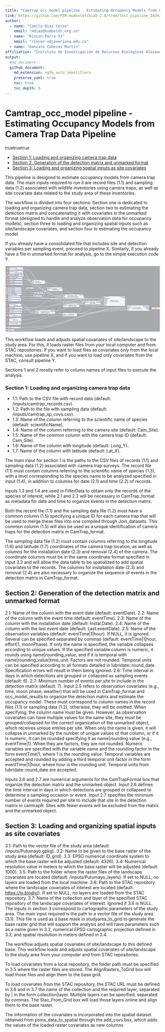 ```yaml
---
title: "Camtrap_occ_model pipeline - Estimating Occupancy Models from Camera Trap Data Pipeline"
link: https://github.com/PEM-Humboldt/biab-2.0/tree/test_pipeline_IAvH/workflows_docs/pipelines/Camtrap_occ_model
author: 
  - name: "Camila Diaz Corzo"
    email: "mdiaz@humboldt.org.co"
  - name: "Rincon-Parra VJ"
    email: "rincon-v@javeriana.edu.co"
  - name: "Gonzalo Cabezas Martin"
affiliation: "Instituto de Investigación de Recursos Biológicos Alexander von Humboldt - IAvH"
output: 
  #md_document:
  github_document:
    md_extension: +gfm_auto_identifiers
    preserve_yaml: true
    toc: true
    toc_depth: 6
---
```


Camtrap_occ_model pipeline - Estimating Occupancy Models from Camera
Trap Data Pipeline
================
truetruetrue

- [Section 1: Loading and organizing camera trap
  data](#section-1-loading-and-organizing-camera-trap-data)
- [Section 2: Generation of the detection matrix and unmarked
  format](#section-2-generation-of-the-detection-matrix-and-unmarked-format)
- [Section 3: Loading and organizing spatial inputs as site
  covariates](#section-3-loading-and-organizing-spatial-inputs-as-site-covariates)

This pipeline is designed to estimate occupancy models from camera trap
data. The main inputs required to run it are record files (1.1) and
sampling data (1.2) associated with wildlife inventories using camera
traps, as well as site covariate data related to the study area of these
inventories.

The workflow is divided into four sections: Section one is dedicated to
loading and organizing camera trap data, section two to estimating the
detection matrix and concatenating it with covariates in the unmarked
format (designed to handle and analyze observation data for occupancy
models), section three to loading and organizing spatial inputs such as
site/landscape covariates, and section four to estimating the occupancy
model.

If you already have a consolidated file that includes site and detection
variables per sampling event, proceed to pipeline X. Similarly, if you
already have a file in unmarked format for analysis, go to the simple
execution code Y.

<img src="README_figures/full_workflow.svg">

This workflow loads and adjusts spatial covariates of site/landscape to
the study area. For this, it loads raster files from your local computer
and from STAC repositories. If you want to load files as covariates only
from the local machine, use pipeline X, and if you want to load only
covariates from the STAC, consult pipeline Y.

Sections 1 and 2 mostly refer to column names of input files to execute
the analysis.

### Section 1: Loading and organizing camera trap data

- 1.1: Path to the CSV file with record data (default:
  /inputs/camtrap_records.csv).
- 1.2: Path to the file with sampling data (default:
  /inputs/camtrap_sp_covs.csv).
- 1.3: Name of the column referring to the scientific name of species
  (default: scientificName).
- 1.4: Name of the column referring to the camera site (default:
  Cam_Site).
- 1.5: Name of the common column with the camera trap ID (default:
  Cam_Site).
- 1.6: Name of the column with longitude (default: Long_Y).
- 1.7: Name of the column with latitude (default: Lat_X).

The main input for section 1 is the paths to the CSV files of records
(1.1) and sampling data (1.2) associated with camera trap surveys. The
record file (1.1) must contain columns referring to the scientific name
of species (1.3), with a level corresponding to the species name to be
analyzed specified in input (1.4), in addition to columns for date (2.1)
and time (2.2) of records.

Inputs 1.3 and 1.4 are used in FilterData to obtain only the records of
the species of interest, while 2.1 and 2.2 will be necessary in
CamTrap_format as metadata for date and time to organize events in the
detection matrix.

Both the record file (1.1) and the sampling data file (1.2) must have a
common column (1.5) specifying a unique ID for each camera trap that
will be used to merge these files into one compiled through
Join_datasets. This common column (1.5) will also be used as a unique
identification of camera traps for the detection matrix in
CamTrap_format.

The sampling data file (1.2) must contain columns referring to the
longitude (1.6) and latitude (1.7) coordinates of the camera trap
location, as well as columns for the installation date (2.3) and removal
(2.4) of the camera. The coordinate columns must be in the same
coordinate format specified in input 3.3 and will allow the data table
to be spatialized to add spatial covariates to the records. The columns
for installation date (2.3) and removal (2.4) are also necessary to
organize the sequence of events in the detection matrix in
CamTrap_format.

## Section 2: Generation of the detection matrix and unmarked format

2.1: Name of the column with the event date (default: eventDate). 2.2:
Name of the column with the event time (default: eventTime). 2.3: Name
of the column with the installation date (default: Instal.Date). 2.4:
Name of the column with the last event date (default: Last.eventDate).
2.5: Name of the observation variables (default: eventTime\|1\|hour). If
NULL, it is ignored. Several can be specified separated by commas
(default: eventTime\|1\|hour, effort\|1, moonPhase). If only the name is
specified, the variable collapses according to unique values. If the
specified variable column is numeric, it rounds using
name\|rounding_value, and if it is temporal with
name\|rounding_value\|time_unit. Factors are not rounded. Temporal units
can be specified according to all formats detailed in
lubridate::round_date. Specification errors will result in them being
ignored. 2.6: Time interval in days in which detections are grouped or
collapsed as sampling events (default: 6). 2.7: Minimum number of events
per site to include in the detection matrix (default: 7). Input 2.5
refers to observation covariates (e.g., time, moon phase, weather) that
will be used in CamTrap_format and occ_model_results to organize the
detection matrix and estimate the occupancy model. These must correspond
to column names in the record files (1.1) or sampling data (1.2),
otherwise, they will be omitted. When specifying, the column name must
be given. However, as observation covariates can have multiple values
for the same site, they must be grouped/collapsed for the correct
organization of the unmarked object, which receives unique entries per
site. When only the name is given, it will collapse in unmarked by the
number of unique values of that column, or if it is numeric, it can be
rounded specifying it as name\|rounding value (e.g., eventTime\|1). When
they are factors, they are not rounded. Numeric variables are specified
with the variable name and the rounding factor in the form eventTime\|1,
where 1 is the rounding value. Temporal variables are accepted and
rounded by adding a third temporal unit factor in the form
eventTime\|1\|hour, where hour is the rounding unit. Temporal units from
lubridate::round_date are accepted.

Inputs 2.6 and 2.7 are numerical arguments for the CamTrapFormat box
that organize the detection matrix and the unmarked object. Input 2.6
defines the time interval in days in which detections are grouped or
collapsed to determine a sampling occasion or event. Input 2.7 specifies
the minimum number of events required per site to include that site in
the detection matrix in camtrapR. Sites with fewer events will be
excluded from the matrix and the unmarked object.

## Section 3: Loading and organizing spatial inputs as site covariates

3.1: Path to the vector file of the study area (default:
/inputs/Putumayo.gpkg). 3.2: Name to be given to the base raster of the
study area (default: ID_grid). 3.3: EPSG numerical coordinate system to
which the base raster will be adjusted (default: 4326). 3.4: Numerical
resolution value in meters to which the base raster will be adjusted
(default: 1000). 3.5: Path to the folder where the raster files of the
landscape covariates are located (default: /inputs/Putumayo_layers). If
set to NULL, no layers are loaded from the local machine. 3.6: Path to
the STAC repository where the landscape covariates of interest are
located (default: <https://io.biodiv/>). If set to NULL, no layers are
loaded from the STAC repository. 3.7: Name of the collection and layer
of the specified STAC repository of the landscape covariates of
interest. Ignored if 3.6 is NULL. The inputs in section 3 correspond to
cartographic parameters of the study area. The main input required is
the path to a vector file of the study area (3.1). This file is used as
a base mask in studyarea_to_grid to generate the base raster grid that
will support the analysis and will have parameters such as a name given
in 3.2, numerical EPSG cartographic projection defined in 3.3, and
spatial resolution in meters defined in 3.4.

The workflow adjusts spatial covariates of site/landscape to this
defined base. This workflow loads and adjusts spatial covariates of
site/landscape to the study area from your computer and from STAC
repositories.

To load covariates from a local repository, the folder path must be
specified in 3.5 where the raster files are stored. The
AlignRasters_ToGrid box will load those files and align them to the base
grid.

To load covariates from the STAC repository, the STAC URL must be
defined in 3.6 and in 3.7 the name of the collection and the required
layer, separated by \| in the form collection\|layer. Multiple layers
can be specified, separated by commas. The Stac_From_Grid box will load
those layers online and align them to the base raster.

The information of the covariates is incorporated into the spatial
dataset obtained from poins_data_to_spatial through the add_covs box,
which adds the values of the loaded raster covariates as new columns
